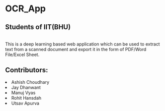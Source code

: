 # OCR_App

<h2> Students of IIT(BHU)</h2>
<br>
This is a deep learning based web application which can be used to extract text from a scanned document and export it in the form of PDF/Word File/Excel Sheet.
<br>
<h2>Contributors:</h2
  <ul>
  <li>Ashish Choudhary</li>
  <li>Jay Dhanwant</li>
  <li>Manuj Vyas</li>
  <li>Rohit Hansdah</li>
  <li>Utsav Apurva</li>
  </ul>
  
  
  
